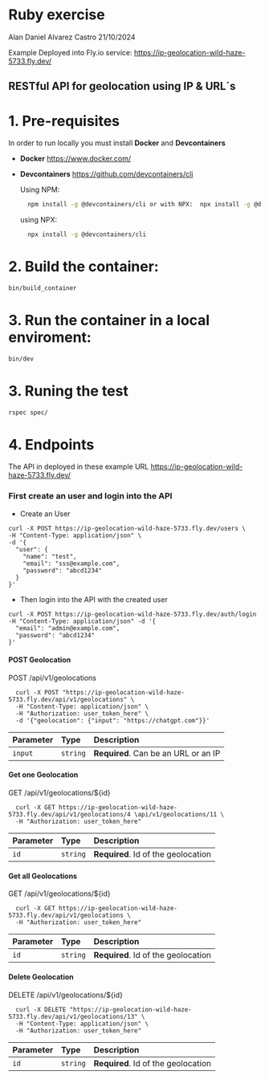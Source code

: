 
# Ruby exercise
Alan Daniel Alvarez Castro 21/10/2024

Example Deployed into Fly.io service:  https://ip-geolocation-wild-haze-5733.fly.dev/



## RESTful API for geolocation using IP & URL´s

# 1. Pre-requisites
In order to run locally you must install **Docker** and **Devcontainers**
- **Docker** https://www.docker.com/
- **Devcontainers** https://github.com/devcontainers/cli 


    Using NPM:
    ```bash
      npm install -g @devcontainers/cli or with NPX:  npx install -g @devcontainers/cli 
    ```
    using NPX:
    ```bash
      npx install -g @devcontainers/cli 
    ```   


# 2. Build the container:


```bash
bin/build_container
```

# 3. Run the container in a local enviroment:

```bash
bin/dev
```

# 3. Runing the test

```bash
rspec spec/
```

# 4. Endpoints

The API in deployed in these example URL 
https://ip-geolocation-wild-haze-5733.fly.dev/

### First create an user and login into the API
 - Create an User

```http
curl -X POST https://ip-geolocation-wild-haze-5733.fly.dev/users \
-H "Content-Type: application/json" \
-d '{
  "user": {
    "name": "test",
    "email": "sss@example.com",
    "password": "abcd1234"
  }
}'
```
 - Then login into the API with the created user 

```http
curl -X POST https://ip-geolocation-wild-haze-5733.fly.dev/auth/login -H "Content-Type: application/json" -d '{
  "email": "admin@example.com",
  "password": "abcd1234"
}'
```


#### POST Geolocation

  POST /api/v1/geolocations

```http  
  curl -X POST "https://ip-geolocation-wild-haze-5733.fly.dev/api/v1/geolocations" \
  -H "Content-Type: application/json" \
  -H "Authorization: user_token_here" \
  -d '{"geolocation": {"input": "https://chatgpt.com"}}'
```

| Parameter | Type     | Description                          |
| :-------- | :------- | :------------------------------------|
| `input`   | `string` | **Required**. Can be an URL or an IP |


#### Get one Geolocation

  GET /api/v1/geolocations/${id}

```http  
  curl -X GET https://ip-geolocation-wild-haze-5733.fly.dev/api/v1/geolocations/4 \api/v1/geolocations/11 \
  -H "Authorization: user_token_here"
```

| Parameter | Type     | Description                       |
| :-------- | :------- | :-------------------------------- |
| `id`      | `string` | **Required**. Id of the geolocation |

#### Get all Geolocations

  GET /api/v1/geolocations/${id}

```http  
  curl -X GET https://ip-geolocation-wild-haze-5733.fly.dev/api/v1/geolocations \
  -H "Authorization: user_token_here"
```

| Parameter | Type     | Description                       |
| :-------- | :------- | :-------------------------------- |
| `id`      | `string` | **Required**. Id of the geolocation |

#### Delete Geolocation

  DELETE /api/v1/geolocations/${id}

```http  
  curl -X DELETE "https://ip-geolocation-wild-haze-5733.fly.dev/api/v1/geolocations/13" \
  -H "Content-Type: application/json" \
  -H "Authorization: user_token_here"
```

| Parameter | Type     | Description                       |
| :-------- | :------- | :-------------------------------- |
| `id`      | `string` | **Required**. Id of the geolocation |


